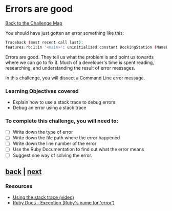 # Errors are good

[Back to the Challenge Map](./_challenge_map.md)

You should have just gotten an error something like this:

```sh
Traceback (most recent call last):
features.rb:1:in '<main>': uninitialized constant DockingStation (NameError)
```

Errors are good. They tell us what the problem is and point us towards where we can go to fix it. Much of a developer's time is spent reading, researching, and understanding the result of error messages.

In this challenge, you will dissect a Command Line error message.

### Learning Objectives covered
- Explain how to use a stack trace to debug errors
- Debug an error using a stack trace

### To complete this challenge, you will need to:

- [ ] Write down the type of error
- [ ] Write down the file path where the error happened
- [ ] Write down the line number of the error
- [ ] Use the Ruby Documentation to find out what the error means
- [ ] Suggest one way of solving the error.

## [back](./from_domain_models_to_feature_tests.md) | [next](./from_feature_tests_to_unit_tests.md)

### Resources

- [Using the stack trace (video)](https://www.youtube.com/watch?v=TF_-tfOc9Pw)
- [Ruby Docs - Exception (Ruby's name for 'error')](http://ruby-doc.org/core-2.2.0/Exception.html)
